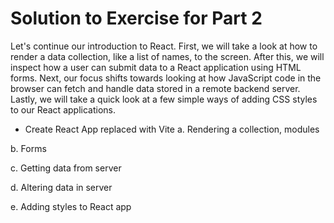 # Solution to Exercise for Part 2
Let's continue our introduction to React. First, we will take a look at how to render a data collection, like a list of names, to the screen. After this, we will inspect how a user can submit data to a React application using HTML forms. Next, our focus shifts towards looking at how JavaScript code in the browser can fetch and handle data stored in a remote backend server. Lastly, we will take a quick look at a few simple ways of adding CSS styles to our React applications.

* Create React App replaced with Vite
a. Rendering a collection, modules

b. Forms

c. Getting data from server

d. Altering data in server

e. Adding styles to React app


